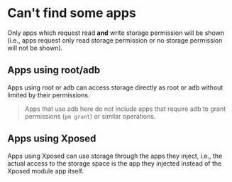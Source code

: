 # Can't find some apps

Only apps which request read <b>and</b> write storage permission will be shown (i.e., apps request only read storage permission or no storage permission will not be shown).

## Apps using root/adb

Apps using root or adb can access storage directly as root or adb without limited by their permissions.

> Apps that use adb here do not include apps that require adb to grant permissions (`pm grant`) or similar operations.

## Apps using Xposed 

Apps using Xposed can use storage through the apps they inject, i.e., the actual access to the storage space is the app they injected instead of the Xposed module app itself.